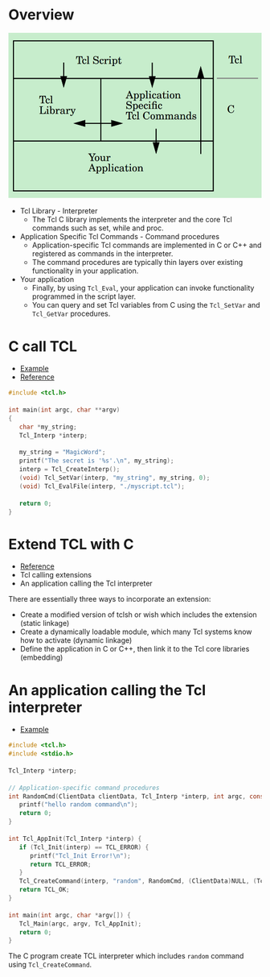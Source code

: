 # Overview
![TclWithC.png](./TclWithC.png)
* Tcl Library - Interpreter<br>
   * The Tcl C library implements the interpreter and the core Tcl commands such as set, while and proc.
* Application Specific Tcl Commands - Command procedures<br>
   * Application-specific Tcl commands are implemented in C or C++ and registered as commands in the interpreter.
   * The command procedures are typically thin layers over existing functionality in your application.
* Your application<br>
   * Finally, by using `Tcl_Eval`, your application can invoke functionality programmed in the script layer.
   * You can query and set Tcl variables from C using the `Tcl_SetVar` and `Tcl_GetVar` procedures.

# C call TCL
* [Example](./c_call_tcl/main.c)
* [Reference](http://phaseit.net/claird/comp.lang.tcl/HowToC.html#C_invokes_Tcl)

```c
#include <tcl.h>

int main(int argc, char **argv)
{
   char *my_string;
   Tcl_Interp *interp;

   my_string = "MagicWord";
   printf("The secret is '%s'.\n", my_string);
   interp = Tcl_CreateInterp();
   (void) Tcl_SetVar(interp, "my_string", my_string, 0);
   (void) Tcl_EvalFile(interp, "./myscript.tcl");

   return 0;
}
```

# Extend TCL with C
* [Reference](https://www.equi4.com/jcw/extuse.html)
* Tcl calling extensions
* An application calling the Tcl interpreter

There are essentially three ways to incorporate an extension:
* Create a modified version of tclsh or wish which includes the extension (static linkage)
* Create a dynamically loadable module, which many Tcl systems know how to activate (dynamic linkage)
* Define the application in C or C++, then link it to the Tcl core libraries (embedding)

# An application calling the Tcl interpreter
* [Example](./code/tcl_main/main.c)
```c
#include <tcl.h>
#include <stdio.h>

Tcl_Interp *interp;

// Application-specific command procedures
int RandomCmd(ClientData clientData, Tcl_Interp *interp, int argc, const char *argv[]) {
   printf("hello random command\n");
   return 0;
}

int Tcl_AppInit(Tcl_Interp *interp) {
   if (Tcl_Init(interp) == TCL_ERROR) {
      printf("Tcl_Init Error!\n");
      return TCL_ERROR;
   }
   Tcl_CreateCommand(interp, "random", RandomCmd, (ClientData)NULL, (Tcl_CmdDeleteProc *)NULL);
   return TCL_OK;
}

int main(int argc, char *argv[]) {
   Tcl_Main(argc, argv, Tcl_AppInit);
   return 0;
}
```

The C program create TCL interpreter which includes `random` command using `Tcl_CreateCommand`.
